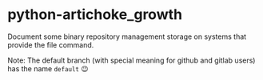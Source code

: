 # python-artichoke_growth
Document some binary repository management storage on systems that provide the file command.

Note: The default branch (with special meaning for github and gitlab users) has the name `default` :wink:
